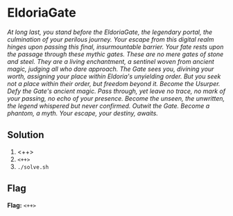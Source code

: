 # EldoriaGate
*At long last, you stand before the EldoriaGate, the legendary portal, the culmination of your perilous journey. Your escape from this digital realm hinges upon passing this final, insurmountable barrier. Your fate rests upon the passage through these mythic gates. These are no mere gates of stone and steel. They are a living enchantment, a sentinel woven from ancient magic, judging all who dare approach. The Gate sees you, divining your worth, assigning your place within Eldoria's unyielding order. But you seek not a place within their order, but freedom beyond it. Become the Usurper. Defy the Gate's ancient magic. Pass through, yet leave no trace, no mark of your passing, no echo of your presence. Become the unseen, the unwritten, the legend whispered but never confirmed. Outwit the Gate. Become a phantom, a myth. Your escape, your destiny, awaits.*

## Solution
1. <++>
2. `<++>`
3. `./solve.sh`


## Flag
**Flag:** `<++>`
